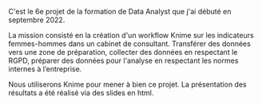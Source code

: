 C'est le 6e projet de la formation de Data Analyst que j'ai débuté en septembre 2022.

La mission consisté en la création d'un workflow Knime sur les indicateurs femmes-hommes dans un cabinet de consultant. Transférer des données vers une zone de préparation, collecter des données en respectant le RGPD, préparer des données pour l'analyse en respectant les normes internes à l’entreprise.

Nous utiliserons Knime pour mener à bien ce projet. La présentation des résultats a été réalisé via des slides en html.

